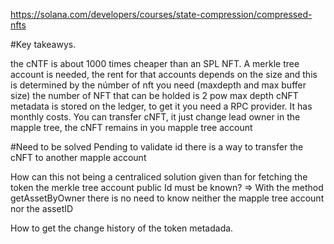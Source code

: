 https://solana.com/developers/courses/state-compression/compressed-nfts


#Key takeawys.

the cNTF is about 1000 times cheaper than an SPL NFT.
A merkle tree account is needed, the rent for that accounts depends on the size and this is determined by the númber of nft you need  (maxdepth and max buffer size) the number of NFT that can be holded is 2 pow max depth
cNFT metadata is stored on the ledger, to get it you need a RPC provider. It has monthly costs.
You can transfer cNFT, it just change lead owner in the mapple tree, the cNFT remains in you mapple tree account 

#Need to be solved
Pending to validate id there is a way to transfer the cNFT to another mapple account

How can this not being a centraliced solution given than for fetching the token the merkle tree account public Id must be known?
=> With the method getAssetByOwner there is no need to know neither the mapple tree account nor the assetID

How to get the change history of the token metadada.
